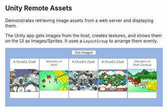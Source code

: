 ## Unity Remote Assets

Demonstrates retrieving image assets from a web server and displaying them.

The Unity app gets images from the host, creates textures, and shows them on the UI as Images/Sprites. It uses a `LayoutGroup` to arrange them evenly.

![screenshot](screenshot.png)